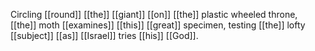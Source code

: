 Circling [[round]] [[the]] [[giant]] [[on]] [[the]] plastic wheeled throne, [[the]] moth [[examines]] [[this]] [[great]] specimen, testing [[the]] lofty [[subject]] [[as]] [[Israel]] tries [[his]] [[God]]. 





